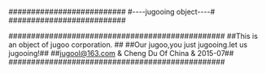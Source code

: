 ##########################
#----jugooing  object----#
##########################

################################################
##This is an object of jugoo corporation.     ##
##Our jugoo,you just jugooing.let us jugooing!##
##jugool@163.com & Cheng Du Of China & 2015-07##
################################################


